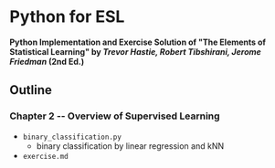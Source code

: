 # Python for ESL
**Python Implementation and Exercise Solution of "The Elements of Statistical Learning" by _Trevor Hastie, Robert Tibshirani, Jerome Friedman_ (2nd Ed.)**

## Outline
### Chapter 2 --  Overview of Supervised Learning
- `binary_classification.py`
  - binary classification by linear regression and kNN
- `exercise.md`